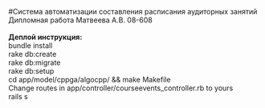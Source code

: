 #Система автоматизации составления расписания аудиторных занятий
Дипломная работа Матвеева А.В. 08-608
<br><b><br>Деплой инструкция:</b>
  <br>bundle install
  <br>rake db:create
  <br>rake db:migrate
  <br>rake db:setup
  <br> cd app/model/cppga/algocpp/ && make Makefile
  <br> Change routes in app/controller/courseevents_controller.rb to yours 
  <br>  rails s
  

